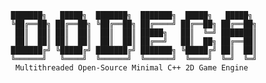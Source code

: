 	   ███████╗   █████╗  ███████╗  ███████╗  █████╗   █████╗ 
	   ╚██╔══██╗ ██╔══██╗ ╚██╔══██╗ ██╔════╝ ██╔══██╗ ██╔══██╗
	    ██║  ██║ ██║  ██║  ██║  ██║ █████╗   ██║  ╚═╝ ███████║
	    ██║  ██║ ██║  ██║  ██║  ██║ ██╔══╝   ██║  ██╗ ██╔══██║
	   ███████╔╝ ╚█████╔╝ ███████╔╝ ███████╗ ╚█████╔╝ ██║  ██║
	   ╚══════╝   ╚════╝  ╚══════╝  ╚══════╝  ╚════╝  ╚═╝  ╚═╝
        Multithreaded Open-Source Minimal C++ 2D Game Engine
